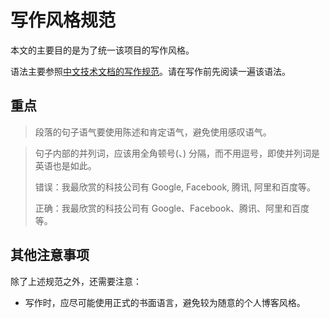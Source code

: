 # 写作风格规范

本文的主要目的是为了统一该项目的写作风格。

语法主要参照[中文技术文档的写作规范](https://github.com/ruanyf/document-style-guide)。请在写作前先阅读一遍该语法。

## 重点

> 段落的句子语气要使用陈述和肯定语气，避免使用感叹语气。

> 句子内部的并列词，应该用全角顿号(、) 分隔，而不用逗号，即使并列词是英语也是如此。
>
> 错误：我最欣赏的科技公司有 Google, Facebook, 腾讯, 阿里和百度等。
>
> 正确：我最欣赏的科技公司有 Google、Facebook、腾讯、阿里和百度等。

## 其他注意事项

除了上述规范之外，还需要注意：

- 写作时，应尽可能使用正式的书面语言，避免较为随意的个人博客风格。
